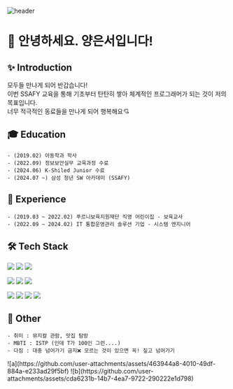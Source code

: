 
![header](https://capsule-render.vercel.app/api?type=Waving&color=auto&height=240&section=header&text=About%20Me🙌&fontAlignY=40&animation=twinkling&fontSize=60)

# 👋 안녕하세요. 양은서입니다!<br>

## ✨ Introduction
모두들 만나게 되어 반갑습니다! <br>
이번 SSAFY 교육을 통해 기초부터 탄탄히 쌓아 체계적인 프로그래머가 되는 것이 저의 목표입니다. <br>
너무 적극적인 동료들을 만나게 되어 행복해요💘

## 🎓 Education
    - (2019.02) 아동학과 학사
    - (2022.09) 정보보안실무 교육과정 수료 
    - (2024.06) K-Shiled Junior 수료 
    - (2024.07 ~) 삼성 청년 SW 아카데미 (SSAFY) 

## 💼 Experience
    - (2019.03 ~ 2022.02) 푸르니보육지원재단 직영 어린이집 - 보육교사 
    - (2022.09 ~ 2024.02) IT 통합운영관리 솔루션 기업 - 시스템 엔지니어

## 🛠️ Tech Stack 
<img src="https://img.shields.io/badge/linux-%23FCC624.svg?&style=for-the-badge&logo=linux&logoColor=black" /> <img src="https://img.shields.io/badge/shell_script-%23121011.svg?style=for-the-badge&logo=gnu-bash&logoColor=white" /> 
<img src="https://img.shields.io/badge/figma-%23F24E1E.svg?style=for-the-badge&logo=figma&logoColor=white" />

<img src="https://img.shields.io/badge/mariadb-%23003545.svg?&style=for-the-badge&logo=mariadb&logoColor=white" /> <img src="https://img.shields.io/badge/Microsoft%20SQL%20Server-CC2927?style=for-the-badge&logo=microsoft%20sql%20server&logoColor=white"> <img src="https://img.shields.io/badge/mysql-%234479A1.svg?&style=for-the-badge&logo=mysql&logoColor=white" />

<img src="https://img.shields.io/badge/java-%23007396.svg?&style=for-the-badge&logo=java&logoColor=white" /> <img src="https://img.shields.io/badge/javascript-%23F7DF1E.svg?&style=for-the-badge&logo=javascript&logoColor=black" />
<img src="https://img.shields.io/badge/Spring-6DB33F?style=for-the-badge&logo=Spring&logoColor=white">
<img src="https://img.shields.io/badge/Vue.js-4FC08D?style=for-the-badge&logo=Vue.js&logoColor=white">

## 📌 Other
    - 취미 : 뮤지컬 관람, 맛집 탐방
    - MBTI : ISTP (인데 T가 100인 그런....)
    - 다짐 : 대충 넘어가기 금지❌ 모르는 것이 있으면 꼭! 짚고 넘어가기

<picture>
    ![a](https://github.com/user-attachments/assets/463944a8-4010-49df-884a-e233ad29f5bf)
</picture>
<picture>
    ![b](https://github.com/user-attachments/assets/cda6231b-14b7-4ea7-9722-290222e1d798)
</picture>